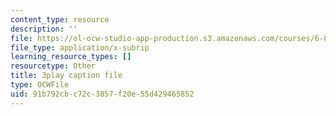 ```yaml
---
content_type: resource
description: ''
file: https://ol-ocw-studio-app-production.s3.amazonaws.com/courses/6-832-underactuated-robotics-spring-2009/91b792cbc72c3857f20e55d429465852_CUygqWS7occ.srt
file_type: application/x-subrip
learning_resource_types: []
resourcetype: Other
title: 3play caption file
type: OCWFile
uid: 91b792cb-c72c-3857-f20e-55d429465852
---
```

